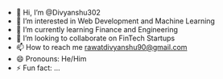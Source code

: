 - 👋 Hi, I’m @Divyanshu302
- 👀 I’m interested in Web Development and Machine Learning
- 🌱 I’m currently learning Finance and Engineering
- 💞️ I’m looking to collaborate on FinTech Startups
- 📫 How to reach me rawatdivyanshu90@gmail.com
- 😄 Pronouns: He/Him
- ⚡ Fun fact: ...

<!---
Divyanshu302/Divyanshu302 is a ✨ special ✨ repository because its `README.md` (this file) appears on your GitHub profile.
You can click the Preview link to take a look at your changes.
--->
